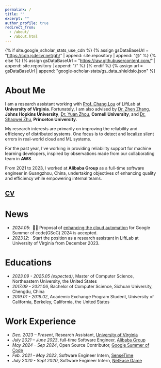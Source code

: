 ```yaml
---
permalink: /
title: ""
excerpt: ""
author_profile: true
redirect_from: 
  - /about/
  - /about.html
---
```


{% if site.google_scholar_stats_use_cdn %}
{% assign gsDataBaseUrl = "https://cdn.jsdelivr.net/gh/" | append: site.repository | append: "@" %}
{% else %}
{% assign gsDataBaseUrl = "https://raw.githubusercontent.com/" | append: site.repository | append: "/" %}
{% endif %}
{% assign url = gsDataBaseUrl | append: "google-scholar-stats/gs_data_shieldsio.json" %}

<span class='anchor' id='about-me'></span>

# About Me

I am a research assistant working with [Prof. Chang Lou](https://changlousys.github.io/) of LiftLab at **University of Virginia**. Fortunately, I am also advised by [Dr. Zhen Zhang](https://zarzen.me/), **Johns Hopkins University**, [Dr. Yuan Zhou](https://zhouyuan1119.github.io/), **Cornell University**, and [Dr. Shaowei Zhu](https://www.cs.princeton.edu/~shaoweiz/), **Princeton University**.

My research interests are primarily on improving the reliability and efficiency of distributed systems. One focus is to detect and localize silent errors in real-world cloud and ML systems.

For the past year, I've working in providing reliability support for machine learning developers, inspired by observations made from our collaborating team in **AWS**.

From 2021 to 2023, I worked at **Alibaba Group** as a full-time software engineer in Guangzhou, China, undertaking objectives of enhancing quality and efficiency while empowering internal teams.

## [CV](https://github.com/wenboqian/wenboqian.github.io/tree/main/docs/cv.pdf)

<span class='anchor' id='-news'></span>

# News
- *2024.05*: &nbsp;🎉🎉 Proposal of [enhancing the cloud automation](https://summerofcode.withgoogle.com/programs/2024/projects/M6IH4Vev) for Google Summer of code(GSoC) 2024 is accepted.
- *2023.12*: &nbsp; Start the position as a research assistant in LiftLab at University of Virginia from December 2023.

[//]: # (# 🎖 Honors and Awards)
[//]: # (- *2021.10* Lorem ipsum dolor sit amet, consectetur adipiscing elit. Vivamus ornare aliquet ipsum, ac tempus justo dapibus sit amet.)
[//]: # (- *2021.09* Lorem ipsum dolor sit amet, consectetur adipiscing elit. Vivamus ornare aliquet ipsum, ac tempus justo dapibus sit amet.)

<span class='anchor' id='-educations'></span>

# Educations
- *2023.09 - 2025.05 (expected)*, Master of Computer Science, Northeastern University, the United States
- *2017.09 - 2021.06*, Bachelor of Computer Science, Sichuan University, Chengdu, China
- *2019.01 - 2019.02*, Academic Exchange Program Student, University of California, Berkeley, California, the United States

[//]: # (# Invited Talks)
[//]: # (- *2021.06*, Lorem ipsum dolor sit amet, consectetur adipiscing elit. Vivamus ornare aliquet ipsum, ac tempus justo dapibus sit amet.)
[//]: # (- *2021.03*, Lorem ipsum dolor sit amet, consectetur adipiscing elit. Vivamus ornare aliquet ipsum, ac tempus justo dapibus sit amet.  \| [\[video\]]&#40;https://github.com/&#41;)

<span class='anchor' id='work-exp'></span>

# Work Experience
- *Dec. 2023 – Present*, Research Assistant, [University of Virginia](https://www.virginia.edu/)
- *July 2021 – June 2023*, full-time Software Engineer, [Alibaba Group](https://www.alibabagroup.com/en-US/)
- *May 2024 – Sep 2024*, Open Source Contributor, [Google Summer of Code](https://summerofcode.withgoogle.com/)
- *Feb. 2021 – May 2023*, Software Engineer Intern, [SenseTime](https://www.sensetime.com/en)
- *July 2020 - Sept 2020*, Software Engineer Intern, [NetEase Game](https://www.neteasegames.com/)
